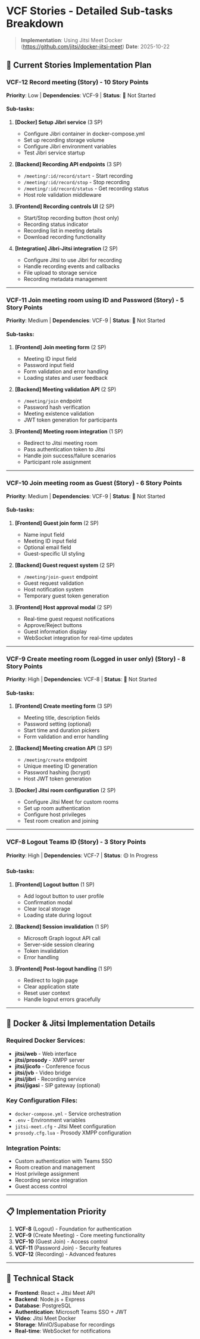 # VCF Stories - Detailed Sub-tasks Breakdown

> **Implementation**: Using Jitsi Meet Docker (https://github.com/jitsi/docker-jitsi-meet)
> **Date**: 2025-10-22

## 🎯 Current Stories Implementation Plan

### VCF-12 Record meeting (Story) - 10 Story Points

**Priority**: Low | **Dependencies**: VCF-9 | **Status**: 🔴 Not Started

#### Sub-tasks:

1. **[Docker] Setup Jibri service** (3 SP)
   - Configure Jibri container in docker-compose.yml
   - Set up recording storage volume
   - Configure Jibri environment variables
   - Test Jibri service startup

2. **[Backend] Recording API endpoints** (3 SP)
   - `/meeting/:id/record/start` - Start recording
   - `/meeting/:id/record/stop` - Stop recording
   - `/meeting/:id/record/status` - Get recording status
   - Host role validation middleware

3. **[Frontend] Recording controls UI** (2 SP)
   - Start/Stop recording button (host only)
   - Recording status indicator
   - Recording list in meeting details
   - Download recording functionality

4. **[Integration] Jibri-Jitsi integration** (2 SP)
   - Configure Jitsi to use Jibri for recording
   - Handle recording events and callbacks
   - File upload to storage service
   - Recording metadata management

---

### VCF-11 Join meeting room using ID and Password (Story) - 5 Story Points

**Priority**: Medium | **Dependencies**: VCF-9 | **Status**: 🔴 Not Started

#### Sub-tasks:

1. **[Frontend] Join meeting form** (2 SP)
   - Meeting ID input field
   - Password input field
   - Form validation and error handling
   - Loading states and user feedback

2. **[Backend] Meeting validation API** (2 SP)
   - `/meeting/join` endpoint
   - Password hash verification
   - Meeting existence validation
   - JWT token generation for participants

3. **[Frontend] Meeting room integration** (1 SP)
   - Redirect to Jitsi meeting room
   - Pass authentication token to Jitsi
   - Handle join success/failure scenarios
   - Participant role assignment

---

### VCF-10 Join meeting room as Guest (Story) - 6 Story Points

**Priority**: Medium | **Dependencies**: VCF-9 | **Status**: 🔴 Not Started

#### Sub-tasks:

1. **[Frontend] Guest join form** (2 SP)
   - Name input field
   - Meeting ID input field
   - Optional email field
   - Guest-specific UI styling

2. **[Backend] Guest request system** (2 SP)
   - `/meeting/join-guest` endpoint
   - Guest request validation
   - Host notification system
   - Temporary guest token generation

3. **[Frontend] Host approval modal** (2 SP)
   - Real-time guest request notifications
   - Approve/Reject buttons
   - Guest information display
   - WebSocket integration for real-time updates

---

### VCF-9 Create meeting room (Logged in user only) (Story) - 8 Story Points

**Priority**: High | **Dependencies**: VCF-8 | **Status**: 🔴 Not Started

#### Sub-tasks:

1. **[Frontend] Create meeting form** (3 SP)
   - Meeting title, description fields
   - Password setting (optional)
   - Start time and duration pickers
   - Form validation and error handling

2. **[Backend] Meeting creation API** (3 SP)
   - `/meeting/create` endpoint
   - Unique meeting ID generation
   - Password hashing (bcrypt)
   - Host JWT token generation

3. **[Docker] Jitsi room configuration** (2 SP)
   - Configure Jitsi Meet for custom rooms
   - Set up room authentication
   - Configure host privileges
   - Test room creation and joining

---

### VCF-8 Logout Teams ID (Story) - 3 Story Points

**Priority**: High | **Dependencies**: VCF-7 | **Status**: 🟡 In Progress

#### Sub-tasks:

1. **[Frontend] Logout button** (1 SP)
   - Add logout button to user profile
   - Confirmation modal
   - Clear local storage
   - Loading state during logout

2. **[Backend] Session invalidation** (1 SP)
   - Microsoft Graph logout API call
   - Server-side session clearing
   - Token invalidation
   - Error handling

3. **[Frontend] Post-logout handling** (1 SP)
   - Redirect to login page
   - Clear application state
   - Reset user context
   - Handle logout errors gracefully

---

## 🐳 Docker & Jitsi Implementation Details

### Required Docker Services:

- **jitsi/web** - Web interface
- **jitsi/prosody** - XMPP server
- **jitsi/jicofo** - Conference focus
- **jitsi/jvb** - Video bridge
- **jitsi/jibri** - Recording service
- **jitsi/jigasi** - SIP gateway (optional)

### Key Configuration Files:

- `docker-compose.yml` - Service orchestration
- `.env` - Environment variables
- `jitsi-meet.cfg` - Jitsi Meet configuration
- `prosody.cfg.lua` - Prosody XMPP configuration

### Integration Points:

- Custom authentication with Teams SSO
- Room creation and management
- Host privilege assignment
- Recording service integration
- Guest access control

---

## 📋 Implementation Priority

1. **VCF-8** (Logout) - Foundation for authentication
2. **VCF-9** (Create Meeting) - Core meeting functionality
3. **VCF-10** (Guest Join) - Access control
4. **VCF-11** (Password Join) - Security features
5. **VCF-12** (Recording) - Advanced features

---

## 🔧 Technical Stack

- **Frontend**: React + Jitsi Meet API
- **Backend**: Node.js + Express
- **Database**: PostgreSQL
- **Authentication**: Microsoft Teams SSO + JWT
- **Video**: Jitsi Meet Docker
- **Storage**: MinIO/Supabase for recordings
- **Real-time**: WebSocket for notifications
